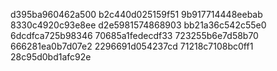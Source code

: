 d395ba960462a500
b2c440d025159f51
9b917714448eebab
8330c4920c93e8ee
d2e5981574868903
bb21a36c542c55e0
6dcdfca725b98346
70685a1fedecdf33
723255b6e7d58b70
666281ea0b7d07e2
2296691d054237cd
71218c7108bc0ff1
28c95d0bd1afc92e
